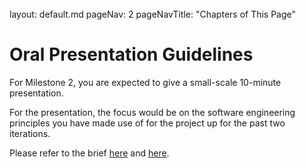 <br>

<frontmatter>
  layout: default.md
  pageNav: 2
  pageNavTitle: "Chapters of This Page"
</frontmatter>

[](#oral-presentation-guidelines)Oral Presentation Guidelines
=============================================================

For Milestone 2, you are expected to give a small-scale 10-minute presentation.

For the presentation, the focus would be on the software engineering principles you have made use of for the project up for the past two iterations.

Please refer to the brief [here](https://canvas.nus.edu.sg/courses/38582/discussion_topics/56327) and [here](https://canvas.nus.edu.sg/courses/38582/discussion_topics/56862).

